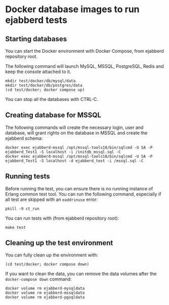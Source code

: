 # Docker database images to run ejabberd tests

## Starting databases

You can start the Docker environment with Docker Compose, from ejabberd repository root.

The following command will launch MySQL, MSSQL, PostgreSQL, Redis and keep the console
attached to it.

```
mkdir test/docker/db/mysql/data
mkdir test/docker/db/postgres/data
(cd test/docker; docker compose up)
```

You can stop all the databases with CTRL-C.

## Creating database for MSSQL

The following commands will create the necessary login, user and database, will grant rights on the database in MSSQL and create the ejabberd schema:

```
docker exec ejabberd-mssql /opt/mssql-tools18/bin/sqlcmd -U SA -P ejabberd_Test1 -S localhost -i /initdb_mssql.sql -C
docker exec ejabberd-mssql /opt/mssql-tools18/bin/sqlcmd -U SA -P ejabberd_Test1 -S localhost -d ejabberd_test -i /mssql.sql -C
```

## Running tests

Before running the test, you can ensure there is no running instance of Erlang common test tool. You can run the following
command, especially if all test are skipped with an `eaddrinuse` error:

```
pkill -9 ct_run
```

You can run tests with (from ejabberd repository root):

```
make test
```

## Cleaning up the test environment

You can fully clean up the environment with:

```
(cd test/docker; docker compose down)
```

If you want to clean the data, you can remove the data volumes after the `docker-compose down` command:

```
docker volume rm ejabberd-mysqldata
docker volume rm ejabberd-mssqldata
docker volume rm ejabberd-pgsqldata
```
